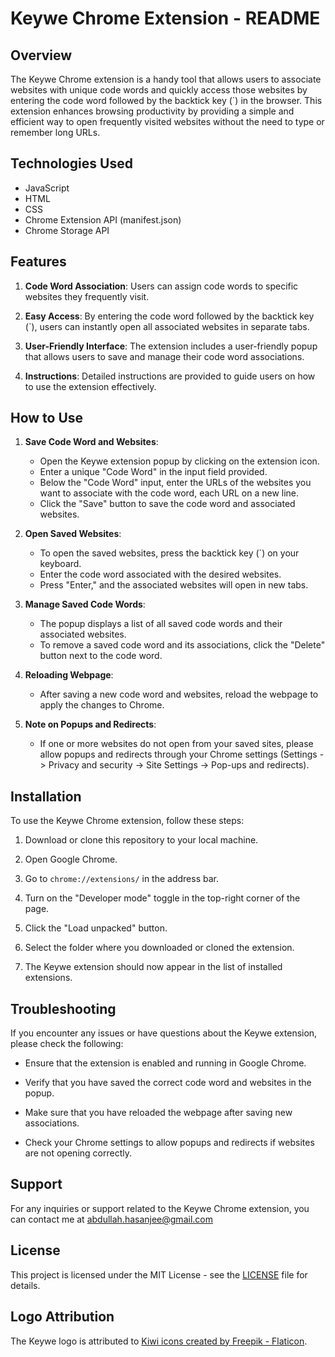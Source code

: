# Keywe Chrome Extension - README

## Overview

The Keywe Chrome extension is a handy tool that allows users to associate websites with unique code words and quickly access those websites by entering the code word followed by the backtick key (`) in the browser. This extension enhances browsing productivity by providing a simple and efficient way to open frequently visited websites without the need to type or remember long URLs.

## Technologies Used

- JavaScript
- HTML
- CSS
- Chrome Extension API (manifest.json)
- Chrome Storage API

## Features

1. **Code Word Association**: Users can assign code words to specific websites they frequently visit.

2. **Easy Access**: By entering the code word followed by the backtick key (`), users can instantly open all associated websites in separate tabs.

3. **User-Friendly Interface**: The extension includes a user-friendly popup that allows users to save and manage their code word associations.

4. **Instructions**: Detailed instructions are provided to guide users on how to use the extension effectively.

## How to Use

1. **Save Code Word and Websites**:
   - Open the Keywe extension popup by clicking on the extension icon.
   - Enter a unique "Code Word" in the input field provided.
   - Below the "Code Word" input, enter the URLs of the websites you want to associate with the code word, each URL on a new line.
   - Click the "Save" button to save the code word and associated websites.

2. **Open Saved Websites**:
   - To open the saved websites, press the backtick key (`) on your keyboard.
   - Enter the code word associated with the desired websites.
   - Press "Enter," and the associated websites will open in new tabs.

3. **Manage Saved Code Words**:
   - The popup displays a list of all saved code words and their associated websites.
   - To remove a saved code word and its associations, click the "Delete" button next to the code word.

4. **Reloading Webpage**:
   - After saving a new code word and websites, reload the webpage to apply the changes to Chrome.

5. **Note on Popups and Redirects**:
   - If one or more websites do not open from your saved sites, please allow popups and redirects through your Chrome settings (Settings -> Privacy and security -> Site Settings -> Pop-ups and redirects).

## Installation

To use the Keywe Chrome extension, follow these steps:

1. Download or clone this repository to your local machine.

2. Open Google Chrome.

3. Go to `chrome://extensions/` in the address bar.

4. Turn on the "Developer mode" toggle in the top-right corner of the page.

5. Click the "Load unpacked" button.

6. Select the folder where you downloaded or cloned the extension.

7. The Keywe extension should now appear in the list of installed extensions.

## Troubleshooting

If you encounter any issues or have questions about the Keywe extension, please check the following:

- Ensure that the extension is enabled and running in Google Chrome.

- Verify that you have saved the correct code word and websites in the popup.

- Make sure that you have reloaded the webpage after saving new associations.

- Check your Chrome settings to allow popups and redirects if websites are not opening correctly.

## Support

For any inquiries or support related to the Keywe Chrome extension, you can contact me at abdullah.hasanjee@gmail.com

## License

This project is licensed under the MIT License - see the [LICENSE](LICENSE) file for details.

## Logo Attribution

The Keywe logo is attributed to [Kiwi icons created by Freepik - Flaticon](https://www.flaticon.com/free-icons/kiwi).
